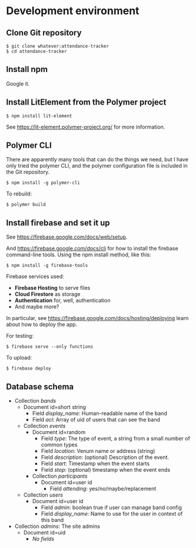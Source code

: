 # Development environment

## Clone Git repository

```
$ git clone whatever:attendance-tracker
$ cd attendance-tracker
```

## Install npm

Google it.

## Install LitElement from the Polymer project

```
$ npm install lit-element
```

See https://lit-element.polymer-project.org/ for more information.

## Polymer CLI

There are apparently many tools that can do the things we need, but I
have only tried the polymer CLI, and the polymer configuration file is
included in the Git repository.

```
$ npm install -g polymer-cli
```

To rebuild:

```
$ polymer build
```

## Install firebase and set it up

See https://firebase.google.com/docs/web/setup.

And https://firebase.google.com/docs/cli for how to install the
firebase command-line tools. Using the npm install method, like this:

```
$ npm install -g firebase-tools
```

Firebase services used:

* **Firebase Hosting** to serve files
* **Cloud Firestore** as storage
* **Authentication** for, well, authentication
* And maybe more?

In particular, see https://firebase.google.com/docs/hosting/deploying
learn about how to deploy the app.

For testing:

```
$ firebase serve --only functions
```

To upload:

```
$ firebase deploy
```

## Database schema

* Collection *bands*
    * Document id=short string
        * Field *display_name*: Human-readable name of the band
        * Field *acl*: Array of uid of users that can see the band
    * Collection *events*
        * Document id=random
            * Field *type*: The type of event, a string from a small number of common types
            * Field *location*: Venum name or address (string)
            * Field *description*: (optional) Description of the event.
            * Field *start*: Timestamp when the event starts
            * Field *stop*: (optional) timestamp when the event ends
        * Collection *participants*
            * Document id=user id
                * Field *attending*: yes/no/maybe/replacement
    * Collection *users*
        * Document id=user id
            * Field *admin*: boolean true if user can manage band config
            * Field *display_name*: Name to use for the user in context of this band
* Collection *admins*: The site admins
    * Document id=uid
        * _No fields_